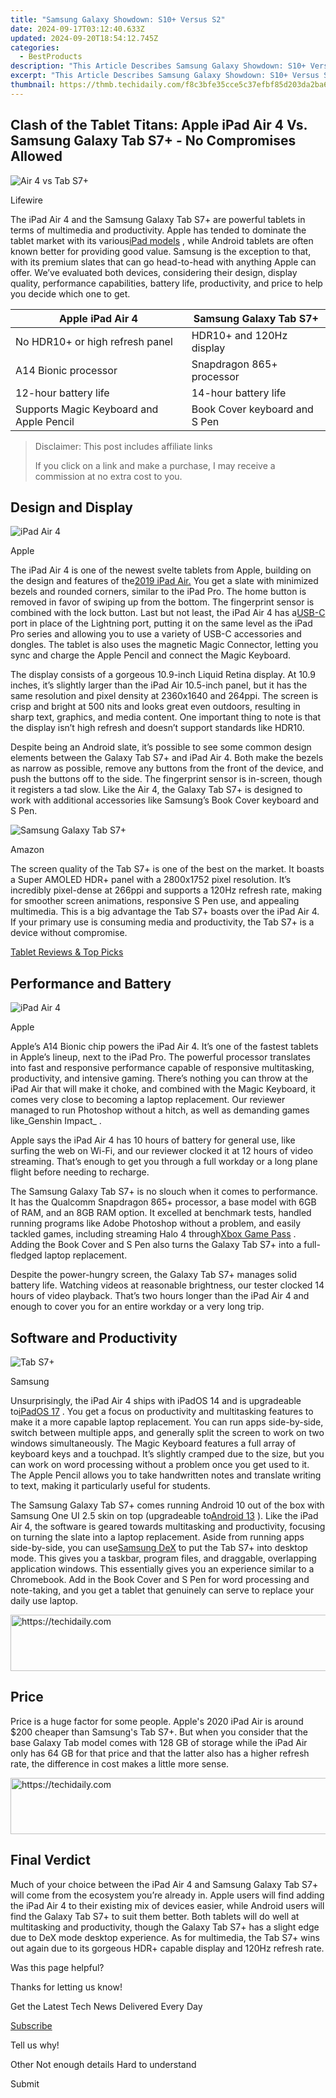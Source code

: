 ```yaml
---
title: "Samsung Galaxy Showdown: S10+ Versus S2"
date: 2024-09-17T03:12:40.633Z
updated: 2024-09-20T18:54:12.745Z
categories:
  - BestProducts
description: "This Article Describes Samsung Galaxy Showdown: S10+ Versus S2"
excerpt: "This Article Describes Samsung Galaxy Showdown: S10+ Versus S2"
thumbnail: https://thmb.techidaily.com/f8c3bfe35cce5c37efbf85d203da2ba6c70ae952a01231a15536e05f0907b970.png
---
```


## Clash of the Tablet Titans: Apple iPad Air 4 Vs. Samsung Galaxy Tab S7+ - No Compromises Allowed
![Air 4 vs Tab S7+](https://www.lifewire.com/thmb/vYh6RjqH2krmpSx8LtYsEACWT8A=/1500x0/filters:no_upscale():max_bytes(150000):strip_icc():format(webp)/ipadAir4vsTabS7-626231b5f76d495e8949db269afb28b4.jpg)

 Lifewire

 The iPad Air 4 and the Samsung Galaxy Tab S7+ are powerful tablets in terms of multimedia and productivity. Apple has tended to dominate the tablet market with its various[iPad models](https://www.lifewire.com/list-of-ipad-models-and-generations-1994232) , while Android tablets are often known better for providing good value. Samsung is the exception to that, with its premium slates that can go head-to-head with anything Apple can offer. We’ve evaluated both devices, considering their design, display quality, performance capabilities, battery life, productivity, and price to help you decide which one to get.

| **Apple iPad Air 4**                     | **Samsung Galaxy Tab S7+**    |
| ---------------------------------------- | ----------------------------- |
| No HDR10+ or high refresh panel          | HDR10+ and 120Hz display      |
| A14 Bionic processor                     | Snapdragon 865+ processor     |
| 12-hour battery life                     | 14-hour battery life          |
| Supports Magic Keyboard and Apple Pencil | Book Cover keyboard and S Pen |

>  Disclaimer: This post includes affiliate links
>
>  If you click on a link and make a purchase, I may receive a commission at no extra cost to you.
>

## Design and Display

![iPad Air 4](https://www.lifewire.com/thmb/wNUh8VcuJ6_viOl0VmQLoXGx7HI=/1500x0/filters:no_upscale():max_bytes(150000):strip_icc():format(webp)/ipad-air-4-homescreen-a791aa668fc441f78347a21d4d19dfac.jpg)

 Apple

 The iPad Air 4 is one of the newest svelte tablets from Apple, building on the design and features of the[2019 iPad Air.](https://www.lifewire.com/apple-ipad-air-2019-review-4688969) You get a slate with minimized bezels and rounded corners, similar to the iPad Pro. The home button is removed in favor of swiping up from the bottom. The fingerprint sensor is combined with the lock button. Last but not least, the iPad Air 4 has a[USB-C](https://www.lifewire.com/usb-c-4149490) port in place of the Lightning port, putting it on the same level as the iPad Pro series and allowing you to use a variety of USB-C accessories and dongles. The tablet is also uses the magnetic Magic Connector, letting you sync and charge the Apple Pencil and connect the Magic Keyboard.

 The display consists of a gorgeous 10.9-inch Liquid Retina display. At 10.9 inches, it’s slightly larger than the iPad Air 10.5-inch panel, but it has the same resolution and pixel density at 2360x1640 and 264ppi. The screen is crisp and bright at 500 nits and looks great even outdoors, resulting in sharp text, graphics, and media content. One important thing to note is that the display isn’t high refresh and doesn’t support standards like HDR10\.

 Despite being an Android slate, it’s possible to see some common design elements between the Galaxy Tab S7+ and iPad Air 4\. Both make the bezels as narrow as possible, remove any buttons from the front of the device, and push the buttons off to the side. The fingerprint sensor is in-screen, though it registers a tad slow. Like the Air 4, the Galaxy Tab S7+ is designed to work with additional accessories like Samsung’s Book Cover keyboard and S Pen.

![Samsung Galaxy Tab S7+](https://www.lifewire.com/thmb/acvho_S3pqe_E9IggPOhXchQV-c=/1500x0/filters:no_upscale():max_bytes(150000):strip_icc():format(webp)/71rwF2aLHL._AC_SL1500_-0a7c4f8d84ab4137a989f916c23817f7.jpg)

 Amazon

 The screen quality of the Tab S7+ is one of the best on the market. It boasts a Super AMOLED HDR+ panel with a 2800x1752 pixel resolution. It’s incredibly pixel-dense at 266ppi and supports a 120Hz refresh rate, making for smoother screen animations, responsive S Pen use, and appealing multimedia. This is a big advantage the Tab S7+ boasts over the iPad Air 4\. If your primary use is consuming media and productivity, the Tab S7+ is a device without compromise.

[Tablet Reviews & Top Picks](https://www.lifewire.com/best-tablets-to-buy-4036560)

## Performance and Battery

![iPad Air 4](https://www.lifewire.com/thmb/2od3Stg-Pw0hdc_rj0HKQe9I9lI=/1500x0/filters:no_upscale():max_bytes(150000):strip_icc():format(webp)/714s7LfdaBL._AC_SL1500_-f82422f45fc641148a9d25f8204ea28f.jpg)

 Apple

 Apple’s A14 Bionic chip powers the iPad Air 4\. It’s one of the fastest tablets in Apple’s lineup, next to the iPad Pro. The powerful processor translates into fast and responsive performance capable of responsive multitasking, productivity, and intensive gaming. There’s nothing you can throw at the iPad Air that will make it choke, and combined with the Magic Keyboard, it comes very close to becoming a laptop replacement. Our reviewer managed to run Photoshop without a hitch, as well as demanding games like_Genshin Impact_ .

 Apple says the iPad Air 4 has 10 hours of battery for general use, like surfing the web on Wi-Fi, and our reviewer clocked it at 12 hours of video streaming. That’s enough to get you through a full workday or a long plane flight before needing to recharge.

 The Samsung Galaxy Tab S7+ is no slouch when it comes to performance. It has the Qualcomm Snapdragon 865+ processor, a base model with 6GB of RAM, and an 8GB RAM option. It excelled at benchmark tests, handled running programs like Adobe Photoshop without a problem, and easily tackled games, including streaming Halo 4 through[Xbox Game Pass](https://www.lifewire.com/xbox-game-pass-4178809) . Adding the Book Cover and S Pen also turns the Galaxy Tab S7+ into a full-fledged laptop replacement.

 Despite the power-hungry screen, the Galaxy Tab S7+ manages solid battery life. Watching videos at reasonable brightness, our tester clocked 14 hours of video playback. That’s two hours longer than the iPad Air 4 and enough to cover you for an entire workday or a very long trip.

## Software and Productivity

![Tab S7+](https://www.lifewire.com/thmb/4hEmPHaTd-0S5fFp_VEt0wCK3rQ=/1500x0/filters:no_upscale():max_bytes(150000):strip_icc():format(webp)/71AmOoiKCL._AC_SL1500_-f20de14bdd0249c1946561d1311015dc.jpg)

Samsung

 Unsurprisingly, the iPad Air 4 ships with iPadOS 14 and is upgradeable to[iPadOS 17](https://www.lifewire.com/ipados-17-news-and-rumors-7505923) . You get a focus on productivity and multitasking features to make it a more capable laptop replacement. You can run apps side-by-side, switch between multiple apps, and generally split the screen to work on two windows simultaneously. The Magic Keyboard features a full array of keyboard keys and a touchpad. It’s slightly cramped due to the size, but you can work on word processing without a problem once you get used to it. The Apple Pencil allows you to take handwritten notes and translate writing to text, making it particularly useful for students.

 The Samsung Galaxy Tab S7+ comes running Android 10 out of the box with Samsung One UI 2.5 skin on top (upgradeable to[Android 13](https://www.lifewire.com/android-13-5216960) ). Like the iPad Air 4, the software is geared towards multitasking and productivity, focusing on turning the slate into a laptop replacement. Aside from running apps side-by-side, you can use[Samsung DeX](https://www.lifewire.com/what-is-samsung-dex-4176992) to put the Tab S7+ into desktop mode. This gives you a taskbar, program files, and draggable, overlapping application windows. This essentially gives you an experience similar to a Chromebook. Add in the Book Cover and S Pen for word processing and note-taking, and you get a tablet that genuinely can serve to replace your daily use laptop.

<!-- affiliate ads begin -->
<a href="https://ephamedtechinc.pxf.io/c/5597632/2137206/26400" target="_top" id="2137206">
  <img src="//a.impactradius-go.com/display-ad/26400-2137206" border="0" alt="https://techidaily.com" width="728" height="90"/>
</a>
<img height="0" width="0" src="https://ephamedtechinc.pxf.io/i/5597632/2137206/26400" style="position:absolute;visibility:hidden;" border="0" />
<!-- affiliate ads end -->

## Price

 Price is a huge factor for some people. Apple's 2020 iPad Air is around $200 cheaper than Samsung's Tab S7+. But when you consider that the base Galaxy Tab model comes with 128 GB of storage while the iPad Air only has 64 GB for that price and that the latter also has a higher refresh rate, the difference in cost makes a little more sense.

<!-- affiliate ads begin -->
<a href="https://ephamedtechinc.pxf.io/c/5597632/2137203/26400" target="_top" id="2137203">
  <img src="//a.impactradius-go.com/display-ad/26400-2137203" border="0" alt="https://techidaily.com" width="728" height="90"/>
</a>
<img height="0" width="0" src="https://ephamedtechinc.pxf.io/i/5597632/2137203/26400" style="position:absolute;visibility:hidden;" border="0" />
<!-- affiliate ads end -->

## Final Verdict

 Much of your choice between the iPad Air 4 and Samsung Galaxy Tab S7+ will come from the ecosystem you’re already in. Apple users will find adding the iPad Air 4 to their existing mix of devices easier, while Android users will find the Galaxy Tab S7+ to suit them better. Both tablets will do well at multitasking and productivity, though the Galaxy Tab S7+ has a slight edge due to DeX mode desktop experience. As for multimedia, the Tab S7+ wins out again due to its gorgeous HDR+ capable display and 120Hz refresh rate.

Was this page helpful?

Thanks for letting us know!

 Get the Latest Tech News Delivered Every Day

[Subscribe](https://www.lifewire.com/#)

Tell us why!

 Other  Not enough details  Hard to understand

 Submit

<ins class="adsbygoogle"
     style="display:block"
     data-ad-format="autorelaxed"
     data-ad-client="ca-pub-7571918770474297"
     data-ad-slot="1223367746"></ins>

<ins class="adsbygoogle"
     style="display:block"
     data-ad-client="ca-pub-7571918770474297"
     data-ad-slot="8358498916"
     data-ad-format="auto"
     data-full-width-responsive="true"></ins>



